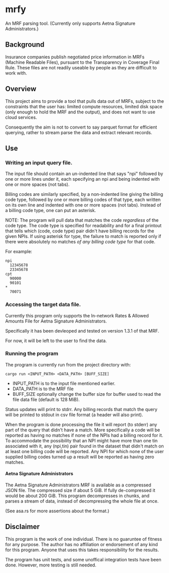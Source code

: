 # mrfy
An MRF parsing tool. (Currently only supports Aetna Signature Administrators.)

## Background 
Insurance companies publish negotiated price information in MRFs (Machine 
Readable Files), pursuant to the Transparency in Coverage Final Rule. These
files are not readily useable by people as they are difficult to work with.


## Overview
This project aims to provide a tool that pulls data out of MRFs, subject to the
constraints that the user has: limited compute resources, limited disk space 
(only enough to hold the MRF and the output), and does not want to use cloud 
services.

Consequently the aim is not to convert to say parquet format for efficient 
querying, rather to stream parse the data and extract relevant records. 


## Use
### Writing an input query file.
The input file should contain an un-indented line that says "npi" followed by
one or more lines under it, each specifying an npi and being indented with one
or more spaces (not tabs).

Billing codes are similarly specified, by a non-indented line giving the billing
code type, followed by one or more billing codes of that type, each written on 
its own line and indented with one or more spaces (not tabs). Instead of a 
billing code type, one can put an asterisk.

NOTE: The program will pull data that matches the code *regardless* of 
      the code type. The code type is specified for readability and for
      a final printout that tells which (code, code type) pair didn't have 
      billing records for the given NPIs. If using asterisk for type, the 
      failure to match is reported only if there were absolutely no matches 
      *of any billing code type* for that code. 


For example:
```
npi
  12345678
  23345678
cpt
  90000
  90101
*
  70071
```


### Accessing the target data file. 
Currently this program only supports the In-network Rates & Allowed Amounts File
for Aetna Signature Administrators.

Specifically it has been devleoped and tested on version 1.3.1 of that MRF.

For now, it will be left to the user to find the data. 

### Running the program
The program is currently run from the project directory with:
```
cargo run <INPUT_PATH> <DATA_PATH> [BUFF_SIZE]
```

- INPUT\_PATH is to the input file mentioned earlier.
- DATA\_PATH  is to the MRF file
- BUFF\_SIZE  optionally change the buffer size for buffer used to read the file data file (default is 128 MiB).

Status updates will print to stdrr. Any billing records that match the query
will be printed to stdout in csv file format (a header will also print). 

When the program is done processing the file it will report (to stderr) any 
part of the query that didn't have a match. More specifically a code will be
reported as having no matches if none of the NPIs had a billing record for it.
To accommodate the possibility that an NPI might have more than one tin associated with it, any (npi,tin) pair found in the dataset that didn't match on at
least one billing code will be reported. Any NPI for which none of the user
supplied billing codes turned up a result will be reported as having zero 
matches. 

#### Aetna Signature Administrators
The Aetna Signature Administrators MRF is available as a compressed JSON file.
The compressed size if about 5 GiB. If fully de-compressed it would be about 
200 GiB. This program decompresses in chunks, and parses a stream of data, 
instead of decompressing the whole file at once. 

(See asa.rs for more assertions about the format.)


## Disclaimer
This program is the work of one individual. There is no guaruntee of fitness for
any purpose. The author has no affiliation or endorsement of any kind for this
program. Anyone that uses this takes responsibility for the results. 

The program has unit tests, and some unoffical integration tests have been done.
However, more testing is still needed.
